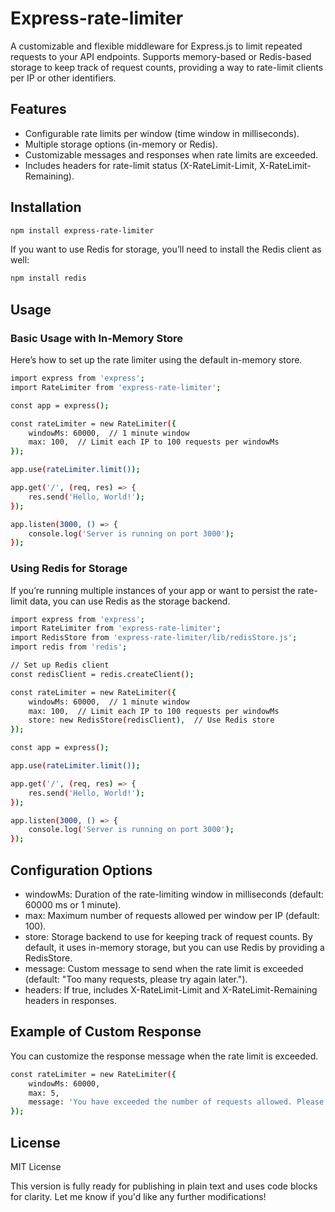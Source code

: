 # Express-rate-limiter

A customizable and flexible middleware for Express.js to limit repeated requests to your API endpoints. Supports memory-based or Redis-based storage to keep track of request counts, providing a way to rate-limit clients per IP or other identifiers.

## Features
- Configurable rate limits per window (time window in milliseconds).
- Multiple storage options (in-memory or Redis).
- Customizable messages and responses when rate limits are exceeded.
- Includes headers for rate-limit status (X-RateLimit-Limit, X-RateLimit-Remaining).

## Installation

```bash
npm install express-rate-limiter
```
If you want to use Redis for storage, you’ll need to install the Redis client as well:
```bash
npm install redis
```

## Usage
### Basic Usage with In-Memory Store
Here’s how to set up the rate limiter using the default in-memory store.
```bash
import express from 'express';
import RateLimiter from 'express-rate-limiter';

const app = express();

const rateLimiter = new RateLimiter({
    windowMs: 60000,  // 1 minute window
    max: 100,  // Limit each IP to 100 requests per windowMs
});

app.use(rateLimiter.limit());

app.get('/', (req, res) => {
    res.send('Hello, World!');
});

app.listen(3000, () => {
    console.log('Server is running on port 3000');
});
```

### Using Redis for Storage
If you’re running multiple instances of your app or want to persist the rate-limit data, you can use Redis as the storage backend.

```bash
import express from 'express';
import RateLimiter from 'express-rate-limiter';
import RedisStore from 'express-rate-limiter/lib/redisStore.js';
import redis from 'redis';

// Set up Redis client
const redisClient = redis.createClient();

const rateLimiter = new RateLimiter({
    windowMs: 60000,  // 1 minute window
    max: 100,  // Limit each IP to 100 requests per windowMs
    store: new RedisStore(redisClient),  // Use Redis store
});

const app = express();

app.use(rateLimiter.limit());

app.get('/', (req, res) => {
    res.send('Hello, World!');
});

app.listen(3000, () => {
    console.log('Server is running on port 3000');
});
```

## Configuration Options
- windowMs: Duration of the rate-limiting window in milliseconds (default: 60000 ms or 1 minute).
- max: Maximum number of requests allowed per window per IP (default: 100).
- store: Storage backend to use for keeping track of request counts. By default, it uses in-memory storage, but you can use Redis by providing a RedisStore.
- message: Custom message to send when the rate limit is exceeded (default: "Too many requests, please try again later.").
- headers: If true, includes X-RateLimit-Limit and X-RateLimit-Remaining headers in responses.

## Example of Custom Response
You can customize the response message when the rate limit is exceeded.
```bash
const rateLimiter = new RateLimiter({
    windowMs: 60000,
    max: 5,
    message: 'You have exceeded the number of requests allowed. Please wait before trying again.'
});
```

## License
MIT License

This version is fully ready for publishing in plain text and uses code blocks for clarity. Let me know if you'd like any further modifications!
 
